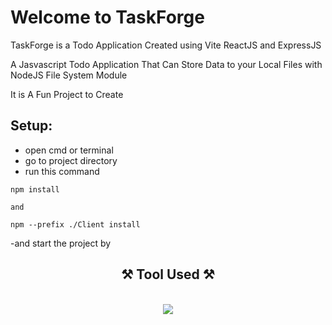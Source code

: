 # Welcome to TaskForge

TaskForge is a Todo Application Created using Vite ReactJS and ExpressJS

A Jasvascript Todo Application That Can Store Data to your Local Files with NodeJS File System Module

It is A Fun Project to Create

## Setup:
- open cmd or terminal
- go to project directory
- run this command
``` terminal
npm install

and

npm --prefix ./Client install
```
-and start the project by 

<h2 align="center">⚒️ Tool Used ⚒️</h2>
<br/>
<div align="center">
    <img src="https://skillicons.dev/icons?i=html,css,javascript,nodejs,vite,react,express" />
</div>
